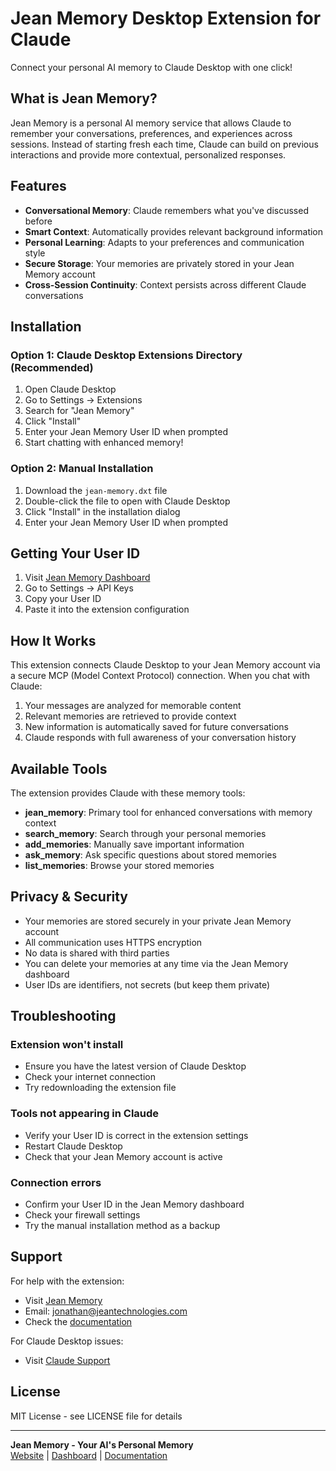 # Jean Memory Desktop Extension for Claude

Connect your personal AI memory to Claude Desktop with one click!

## What is Jean Memory?

Jean Memory is a personal AI memory service that allows Claude to remember your conversations, preferences, and experiences across sessions. Instead of starting fresh each time, Claude can build on previous interactions and provide more contextual, personalized responses.

## Features

- **Conversational Memory**: Claude remembers what you've discussed before
- **Smart Context**: Automatically provides relevant background information
- **Personal Learning**: Adapts to your preferences and communication style
- **Secure Storage**: Your memories are privately stored in your Jean Memory account
- **Cross-Session Continuity**: Context persists across different Claude conversations

## Installation

### Option 1: Claude Desktop Extensions Directory (Recommended)
1. Open Claude Desktop
2. Go to Settings → Extensions
3. Search for "Jean Memory"
4. Click "Install"
5. Enter your Jean Memory User ID when prompted
6. Start chatting with enhanced memory!

### Option 2: Manual Installation
1. Download the `jean-memory.dxt` file
2. Double-click the file to open with Claude Desktop
3. Click "Install" in the installation dialog
4. Enter your Jean Memory User ID when prompted

## Getting Your User ID

1. Visit [Jean Memory Dashboard](https://jeanmemory.com/dashboard-new)
2. Go to Settings → API Keys
3. Copy your User ID
4. Paste it into the extension configuration

## How It Works

This extension connects Claude Desktop to your Jean Memory account via a secure MCP (Model Context Protocol) connection. When you chat with Claude:

1. Your messages are analyzed for memorable content
2. Relevant memories are retrieved to provide context
3. New information is automatically saved for future conversations
4. Claude responds with full awareness of your conversation history

## Available Tools

The extension provides Claude with these memory tools:

- **jean_memory**: Primary tool for enhanced conversations with memory context
- **search_memory**: Search through your personal memories
- **add_memories**: Manually save important information
- **ask_memory**: Ask specific questions about stored memories
- **list_memories**: Browse your stored memories

## Privacy & Security

- Your memories are stored securely in your private Jean Memory account
- All communication uses HTTPS encryption
- No data is shared with third parties
- You can delete your memories at any time via the Jean Memory dashboard
- User IDs are identifiers, not secrets (but keep them private)

## Troubleshooting

### Extension won't install
- Ensure you have the latest version of Claude Desktop
- Check your internet connection
- Try redownloading the extension file

### Tools not appearing in Claude
- Verify your User ID is correct in the extension settings
- Restart Claude Desktop
- Check that your Jean Memory account is active

### Connection errors
- Confirm your User ID in the Jean Memory dashboard
- Check your firewall settings
- Try the manual installation method as a backup

## Support

For help with the extension:
- Visit [Jean Memory](https://jeanmemory.com)
- Email: jonathan@jeantechnologies.com
- Check the [documentation](https://jeanmemory.com/api-docs)

For Claude Desktop issues:
- Visit [Claude Support](https://support.anthropic.com)

## License

MIT License - see LICENSE file for details

---

**Jean Memory - Your AI's Personal Memory**  
[Website](https://jeanmemory.com) | [Dashboard](https://jeanmemory.com/dashboard-new) | [Documentation](https://jeanmemory.com/api-docs) 